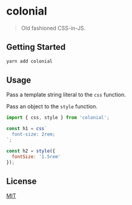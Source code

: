# colonial

> Old fashioned CSS-in-JS.

## Getting Started

```bash
yarn add colonial
```

## Usage

Pass a template string literal to the `css` function.

Pass an object to the `style` function.

```js
import { css, style } from 'colonial';

const h1 = css`
  font-size: 2rem;
`;

const h2 = style({
  fontSize: '1.5rem'
});
```

## License

[MIT](LICENSE)
